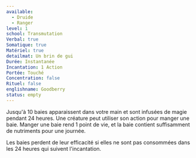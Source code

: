 ```yaml
---
available:
  - Druide
  - Ranger
level: 1
school: Transmutation
Verbal: true
Somatique: true
Matériel: true
detailmat: Un brin de gui
Durée: Instantanée
Incantation: 1 Action
Portée: Touché
Concentration: false
Rituel: false
englishname: Goodberry
status: empty
---
```

Jusqu'à 10 baies apparaissent dans votre main et sont infusées de magie pendant 24 heures. Une créature peut utiliser son action pour manger une baie. Manger une baie rend 1 point de vie, et la baie contient suffisamment de nutriments pour une journée.

Les baies perdent de leur efficacité si elles ne sont pas consommées dans les 24 heures qui suivent l'incantation.
